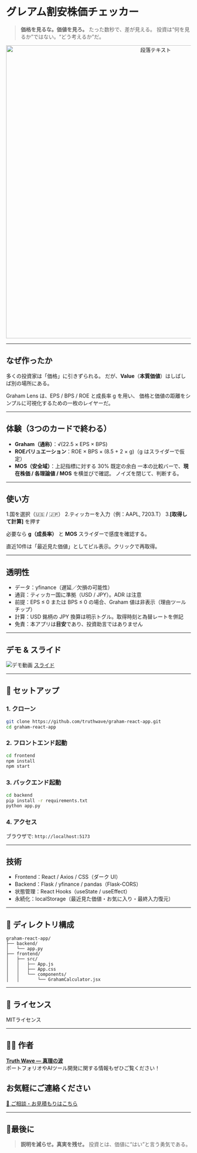 # グレアム割安株価チェッカー

> **価格を見るな。価値を見ろ。**
> たった数秒で、差が見える。
> 投資は“何を見るか”ではない。“どう考えるか”だ。


<p align="center">
<img width="800" alt="段落テキスト" src="https://github.com/user-attachments/assets/e4d74697-b153-4838-9b6b-36f6fbf090f4" />
</p>

---

## なぜ作ったか

多くの投資家は「価格」に引きずられる。
だが、**Value**（**本質価値**）はしばしば別の場所にある。

Graham Lens は、EPS / BPS / ROE と成長率 g を用い、
価格と価値の距離をシンプルに可視化するための一枚のレイヤーだ。

---

## 体験（3つのカードで終わる）

- **Graham（通称）**：√(22.5 × EPS × BPS)
- **ROEバリュエーション**：ROE × BPS × (8.5 + 2 × g)（g はスライダーで仮定）
- **MOS（安全域）**：上記指標に対する 30% 既定の余白
一本の比較バーで、**現在株価 / 各理論値 / MOS** を横並びで確認。
ノイズを閉じて、判断する。

---

## 使い方
1.国を選択（🇺🇸 / 🇯🇵）
2.ティッカーを入力（例：AAPL, 7203.T）
3.**[取得して計算]** を押す

必要なら **g（成長率）** と **MOS** スライダーで感度を確認する。

直近10件は「最近見た価値」としてピル表示。クリックで再取得。

---
## 透明性
- データ：yfinance（遅延／欠損の可能性）
- 通貨：ティッカー国に準拠（USD / JPY）。ADR は注意
- 前提：EPS ≤ 0 または BPS ≤ 0 の場合、Graham 値は非表示（理由ツールチップ）
- 計算：USD 銘柄の JPY 換算は明示トグル。取得時刻と為替レートを併記
- 免責：本アプリは**目安**であり、投資助言ではありません

---

##  デモ & スライド
![デモ動画](https://github.com/TomoProgrammingDayori/graham-react-app/blob/main/%E8%B3%87%E6%96%99/%E3%83%87%E3%83%A2%E5%8B%95%E7%94%BB.gif)
[スライド](https://github.com/truthwave/graham-react-app/tree/main/%E8%B3%87%E6%96%99/%E3%82%B0%E3%83%AC%E3%82%A2%E3%83%A0%E5%89%B2%E5%AE%89%E6%A0%AA%E4%BE%A1%E3%83%81%E3%82%A7%E3%83%83%E3%82%AB%E3%83%BC%20%E3%82%B9%E3%83%A9%E3%82%A4%E3%83%89)

---

## 🔧 セットアップ

### 1. クローン

```bash
git clone https://github.com/truthwave/graham-react-app.git
cd graham-react-app
````

### 2. フロントエンド起動

```bash
cd frontend
npm install
npm start
```

### 3. バックエンド起動

```bash
cd backend
pip install -r requirements.txt
python app.py
```

### 4. アクセス

ブラウザで:
`http://localhost:5173`

---

## 技術
- Frontend：React / Axios / CSS（ダーク UI）
- Backend：Flask / yfinance / pandas（Flask-CORS）
- 状態管理：React Hooks（useState / useEffect）
- 永続化：localStorage（最近見た価値・お気に入り・最終入力復元）

---

## 📂 ディレクトリ構成

```
graham-react-app/
├── backend/
│   └── app.py
├── frontend/
│   ├── src/
│   │   ├── App.js
│   │   ├── App.css
│   │   └── components/
│   │       └── GrahamCalculator.jsx
```

---

## 📜 ライセンス

MITライセンス

---

## 🧑‍💻 作者

**[Truth Wave ― 真理の波](https://github.com/truthwave)**  
ポートフォリオやAIツール開発に関する情報もぜひご覧ください！


## お気軽にご連絡ください
[📩 ご相談・お見積もりはこちら](mailto:realmadrid71214591@gmail.com)

---

## 🏁最後に
> **説明を減らせ。真実を残せ。**
> 投資とは、価値に“はい”と言う勇気である。
